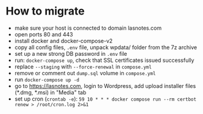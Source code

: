 # How to migrate
- make sure your host is connected to domain lasnotes.com
- open ports 80 and 443
- install docker and docker-compose-v2
- copy all config files, `.env` file, unpack wpdata/ folder from the 7z archive
- set up a new strong DB password in `.env` file
- run: `docker-compose up`, check that SSL certificates issued successfully
- replace `--staging` with `--force-renewal` in `compose.yml`
- remove or comment out `dump.sql` volume in `compose.yml`
- run `docker-compose up -d`
- go to https://lasnotes.com, login to Wordpress, add upload installer files (*.dmg, *.msi) in "Media" tab
- set up cron (`crontab -e`): `59 10 * * * docker compose run --rm certbot renew > /root/cron.log 2>&1`
